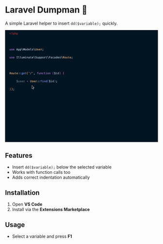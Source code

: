 # Laravel Dumpman 🚀

A simple Laravel helper to insert `dd($variable);` quickly.

![Demo](images/demo.gif)

## Features
- Insert `dd($variable);` below the selected variable
- Works with function calls too
- Adds correct indentation automatically

## Installation
1. Open **VS Code**
2. Install via the **Extensions Marketplace**

## Usage
- Select a variable and press **F1**